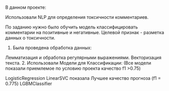 
В данном проекте:

Использовали NLP для определения токсичности комментариев.

По заданию нужно было обучить модель классифицировать комментарии на позитивные и негативные. Целевой признак - разметка данных о токсичности.

1. Была проведена обработка данных:

Лемматизация и обработка регулярными выражениями.
Векторизация текста.
2. Использовали Модели для Классификации: (Все модели показали приемлемое по условию проекта качество f1 >0.75)

LogisticRegression
LinearSVC показала Лучшее качество прогноза (f1 = 0.775)
LGBMClassifier
